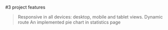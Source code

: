 #3 project features
> Responsive in all devices: desktop, mobile and tablet views.
> Dynamic route
> An implemented pie chart in statistics page
